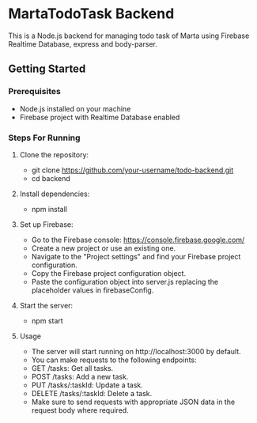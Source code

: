 # MartaTodoTask Backend

This is a Node.js backend for managing todo task of Marta using Firebase Realtime Database, express and body-parser. 

## Getting Started

### Prerequisites

- Node.js installed on your machine
- Firebase project with Realtime Database enabled

### Steps For Running

1. Clone the repository:
    - git clone https://github.com/your-username/todo-backend.git
    - cd backend
    
2. Install dependencies:
    - npm install
    
3. Set up Firebase:
    - Go to the Firebase console: https://console.firebase.google.com/
    - Create a new project or use an existing one.
    - Navigate to the "Project settings" and find your Firebase project configuration.
    - Copy the Firebase project configuration object.
    - Paste the configuration object into server.js replacing the placeholder values in firebaseConfig.
    
4. Start the server:
    - npm start
    
5. Usage  
    - The server will start running on http://localhost:3000 by default.
    - You can make requests to the following endpoints:
    - GET /tasks: Get all tasks.
    - POST /tasks: Add a new task.
    - PUT /tasks/:taskId: Update a task.
    - DELETE /tasks/:taskId: Delete a task.
    - Make sure to send requests with appropriate JSON data in the request body where required.